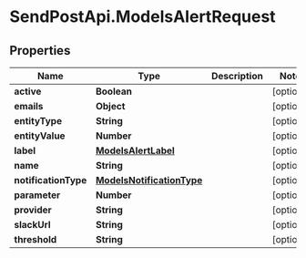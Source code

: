 # SendPostApi.ModelsAlertRequest

## Properties
Name | Type | Description | Notes
------------ | ------------- | ------------- | -------------
**active** | **Boolean** |  | [optional] 
**emails** | **Object** |  | [optional] 
**entityType** | **String** |  | [optional] 
**entityValue** | **Number** |  | [optional] 
**label** | [**ModelsAlertLabel**](ModelsAlertLabel.md) |  | [optional] 
**name** | **String** |  | [optional] 
**notificationType** | [**ModelsNotificationType**](ModelsNotificationType.md) |  | [optional] 
**parameter** | **Number** |  | [optional] 
**provider** | **String** |  | [optional] 
**slackUrl** | **String** |  | [optional] 
**threshold** | **String** |  | [optional] 



